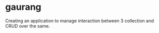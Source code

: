 # gaurang
Creating an application to manage interaction between 3 collection and CRUD over the same.
